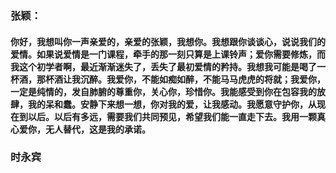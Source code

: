 ### 张颖：

####    你好，我想叫你一声亲爱的，亲爱的张颖，我想你。我想跟你谈谈心，说说我们的爱情。如果说爱情是一门课程，牵手的那一刻只算是上课铃声；爱你需要修炼，而我这个初学者啊，最近渐渐迷失了，丢失了最初爱情的矜持。我想我可能是喝了一杯酒，那杯酒让我沉醉。我爱你，不能如痴如醉，不能马马虎虎的将就；我爱你，一定是纯情的，发自肺腑的尊重你，关心你，珍惜你。我能感受到你在包容我的放肆，我的呆和蠢。安静下来想一想，你对我的爱，让我感动。我愿意守护你，从现在到以后。以后有多远，需要我们共同预见，希望我们能一直走下去。__我用一颗真心爱你，无人替代，这是我的承诺。__

### 时永宾











